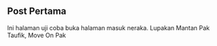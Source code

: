 ## Post Pertama

Ini halaman uji coba buka halaman masuk neraka.
Lupakan Mantan Pak Taufik, Move On Pak
